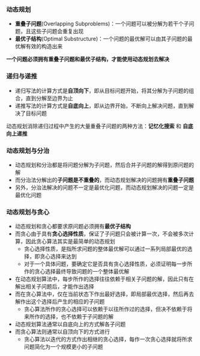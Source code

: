 ### 动态规划
+ **重叠子问题**(Overlapping Subproblems)：一个问题可以被分解为若干个子问题，且这些子问题会重复出现
+ **最优子结构**(Optimal Substructure)：一个问题的最优解可以由其子问题的最优解有效的构造出来  

**一个问题必须拥有重叠子问题和最优子结构，才能使用动态规划去解决**  


### 递归与递推
+ 递归写法的计算方式是**自顶向下**，即从目标问题开始，将其分解为子问题的组合，直到分解至边界为止
+ 递推写法的计算方式是**自底向上**，即从边界开始，不断向上解决问题，直到解决了目标问题  

动态规划消除递归过程中产生的大量重叠子问题的两种方法：**记忆化搜索** 和 **自底向上递推**  


### 动态规划与分治
+ 动态规划和分治都是将问题分解为子问题，然后合并子问题的解得到原问题的解
+ 而分治法分解出的**子问题是不重叠的**，而动态规划解决的问题拥有**重叠子问题**
+ 另外，分治法解决的问题不一定是最优化问题，而动态规划解决的问题一定是最优化问题  


### 动态规划与贪心
+ 动态规划和贪心都要求原问题必须拥有**最优子结构**
+ 而贪心由于具有**贪心选择性质**，保证了子问题只会被计算一次，不会被多次计算，因此贪心算法其实是最简单的动态规划
   + 贪心选择性质，是指所求问题的整体最优解可以通过一系列局部最优的选择，即贪心选择来达到
   + 对于一个具体问题，要确定它是否具有贪心选择性质，必须证明每一步所作的贪心选择最终导致问题的一个整体最优解
+ 在动态规划算法中，每步所作的选择往往依赖于相关子问题的解，因此只有在解出相关子问题后，才能作出选择
+ 而在贪心算法中，仅在当前状态下作出最好选择，即局部最优选择，然后再去解作出这个选择后产生的相应的子问题
   + 贪心算法所作的贪心选择可以依赖于以往所作过的选择，但决不依赖于将来所作的选择，也不依赖于子问题的解
+ 动态规划算法通常以自底向上的方式解各子问题
+ 而贪心算法则通常以自顶向下的方式进行
   + 贪心算法以迭代的方式作出相继的贪心选择，每作一次贪心选择就将所求问题简化为一个规模更小的子问题
